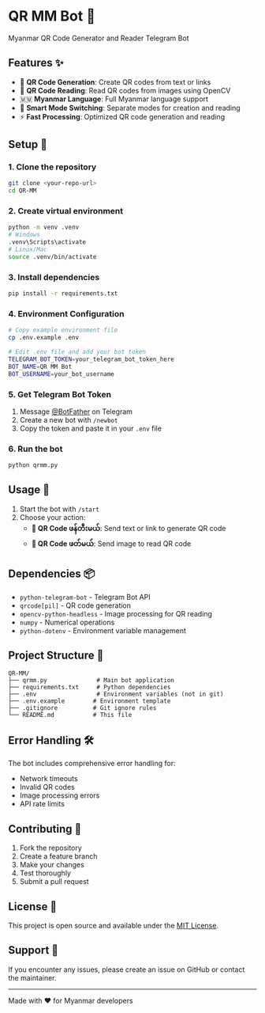 # QR MM Bot 🤖

Myanmar QR Code Generator and Reader Telegram Bot

## Features ✨

- 🎨 **QR Code Generation**: Create QR codes from text or links
- 📸 **QR Code Reading**: Read QR codes from images using OpenCV
- 🇲🇲 **Myanmar Language**: Full Myanmar language support
- 🔄 **Smart Mode Switching**: Separate modes for creation and reading
- ⚡ **Fast Processing**: Optimized QR code generation and reading

## Setup 🚀

### 1. Clone the repository
```bash
git clone <your-repo-url>
cd QR-MM
```

### 2. Create virtual environment
```bash
python -m venv .venv
# Windows
.venv\Scripts\activate
# Linux/Mac
source .venv/bin/activate
```

### 3. Install dependencies
```bash
pip install -r requirements.txt
```

### 4. Environment Configuration
```bash
# Copy example environment file
cp .env.example .env

# Edit .env file and add your bot token
TELEGRAM_BOT_TOKEN=your_telegram_bot_token_here
BOT_NAME=QR MM Bot
BOT_USERNAME=your_bot_username
```

### 5. Get Telegram Bot Token
1. Message [@BotFather](https://t.me/BotFather) on Telegram
2. Create a new bot with `/newbot`
3. Copy the token and paste it in your `.env` file

### 6. Run the bot
```bash
python qrmm.py
```

## Usage 📱

1. Start the bot with `/start`
2. Choose your action:
   - **🎨 QR Code ဖန်တီးမယ်**: Send text or link to generate QR code
   - **📸 QR Code ဖတ်မယ်**: Send image to read QR code

## Dependencies 📦

- `python-telegram-bot` - Telegram Bot API
- `qrcode[pil]` - QR code generation
- `opencv-python-headless` - Image processing for QR reading
- `numpy` - Numerical operations
- `python-dotenv` - Environment variable management

## Project Structure 📁

```
QR-MM/
├── qrmm.py              # Main bot application
├── requirements.txt     # Python dependencies
├── .env                 # Environment variables (not in git)
├── .env.example        # Environment template
├── .gitignore          # Git ignore rules
└── README.md           # This file
```

## Error Handling 🛠️

The bot includes comprehensive error handling for:
- Network timeouts
- Invalid QR codes
- Image processing errors
- API rate limits

## Contributing 🤝

1. Fork the repository
2. Create a feature branch
3. Make your changes
4. Test thoroughly
5. Submit a pull request

## License 📄

This project is open source and available under the [MIT License](LICENSE).

## Support 💬

If you encounter any issues, please create an issue on GitHub or contact the maintainer.

---

Made with ❤️ for Myanmar developers